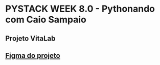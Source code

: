 # PYSTACK WEEK 8.0 - Pythonando com Caio Sampaio

## Projeto VitaLab

## [Figma do projeto](https://www.figma.com/file/FzqXqJXe5a8LWcq7LxISHN/Untitled?type=design&node-id=0-1&mode=design&t=LO7jO7shOtADB4oM-0)

